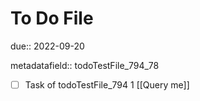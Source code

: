 # To Do File

due:: 2022-09-20

metadatafield:: todoTestFile_794_78

- [ ] Task of todoTestFile_794 1 [[Query me]]
